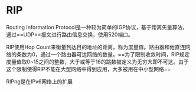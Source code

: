 # RIP

Routing Information Protocol是一种较为简单的IGP协议，基于距离矢量算法，通过==UDP==报文进行路由信息交换，使用520端口。

RIP使用Hop Count来衡量到达目的地址的距离，称为度量值。路由器和他直连网络的条数为0，通过一个路由器可达网络的数量。==为了限制收敛时间，RIP规定度量值取0~15之间的整数，大于或等于16的跳数被定义为无穷大即不可达。由于这个限制使得RIP不能在大型网络中得到应用，大多被用在中小型网络==

RIPng是在IPv6网络上的扩展

